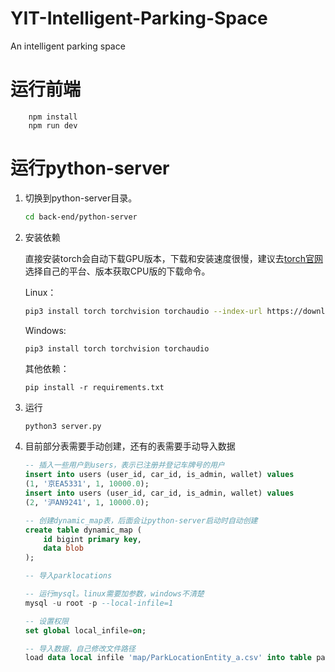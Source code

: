 # YIT-Intelligent-Parking-Space
An intelligent parking space

# 运行前端
```
    npm install
    npm run dev
```

# 运行python-server

1. 切换到python-server目录。

    ``` bash
    cd back-end/python-server
    ```

2. 安装依赖

    直接安装torch会自动下载GPU版本，下载和安装速度很慢，建议去[torch官网](https://pytorch.org/get-started/locally/)选择自己的平台、版本获取CPU版的下载命令。
    
    Linux：

    ``` bash
    pip3 install torch torchvision torchaudio --index-url https://download.pytorch.org/whl/cpu
    ```

    Windows:

    ```
    pip3 install torch torchvision torchaudio
    ```
    其他依赖：

    ``` 
    pip install -r requirements.txt
    ```

3. 运行

    ``` bash
    python3 server.py
    ```

4. 目前部分表需要手动创建，还有的表需要手动导入数据

    ```sql
    -- 插入一些用户到users，表示已注册并登记车牌号的用户
    insert into users (user_id, car_id, is_admin, wallet) values
    (1, '京EA5331', 1, 10000.0);
    insert into users (user_id, car_id, is_admin, wallet) values
    (2, '沪AN9241', 1, 10000.0);

    -- 创建dynamic_map表，后面会让python-server启动时自动创建
    create table dynamic_map (
        id bigint primary key,
        data blob
    );

    -- 导入parklocations

    -- 运行mysql。linux需要加参数，windows不清楚
    mysql -u root -p --local-infile=1

    -- 设置权限
    set global local_infile=on;

    -- 导入数据，自己修改文件路径
    load data local infile 'map/ParkLocationEntity_a.csv' into table parklocations fields terminated by ',' ignore 1 lines (park_id, xlabel, ylabel, zone, occupied);
    ```